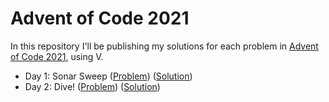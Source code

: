 # Advent of Code 2021

In this repository I'll be publishing my solutions for each problem
in [Advent of Code 2021](https://adventofcode.com/2021/), using V.

- Day 1: Sonar Sweep ([Problem](https://adventofcode.com/2021/day/1)) ([Solution](https://github.com/knarkzel/aoc-2021/blob/master/day1/day1.v))
- Day 2: Dive! ([Problem](https://adventofcode.com/2021/day/2)) ([Solution](https://github.com/knarkzel/aoc-2021/blob/master/day2/day2.v))
